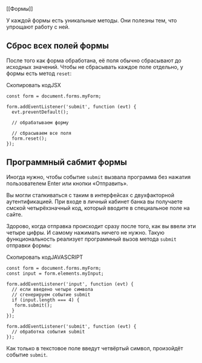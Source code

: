 
[[Формы]]

У каждой формы есть уникальные методы. Они полезны тем, что упрощают работу с ней.

## Сброс всех полей формы

После того как форма обработана, её поля обычно сбрасывают до исходных значений. Чтобы не сбрасывать каждое поле отдельно, у формы есть метод `reset`:

Скопировать кодJSX

```
const form = document.forms.myForm;

form.addEventListener('submit', function (evt) {
  evt.preventDefault();

  // обрабатываем форму

  // сбрасываем все поля
  form.reset();
}); 
```

## Программный сабмит формы

Иногда нужно, чтобы событие `submit` вызвала программа без нажатия пользователем Enter или кнопки «Отправить».

Вы могли сталкиваться с таким в интерфейсах c двухфакторной аутентификацией. При входе в личный кабинет банка вы получаете смской четырёхзначный код, который вводите в специальное поле на сайте.

Здорово, когда отправка происходит сразу после того, как вы ввели эти четыре цифры. И самому нажимать ничего не нужно. Такую функциональность реализует программный вызов метода `submit` отправки формы:

Скопировать кодJAVASCRIPT

```
const form = document.forms.myForm;
const input = form.elements.myInput;

form.addEventListener('input', function (evt) {
  // если введено четыре символа
  // сгенерируем событие submit
  if (input.length === 4) {
   form.submit();
  }
});

form.addEventListener('submit', function (evt) {
  // обработка события submit
}); 
```

Как только в текстовое поле введут четвёртый символ, произойдёт событие `submit`.
